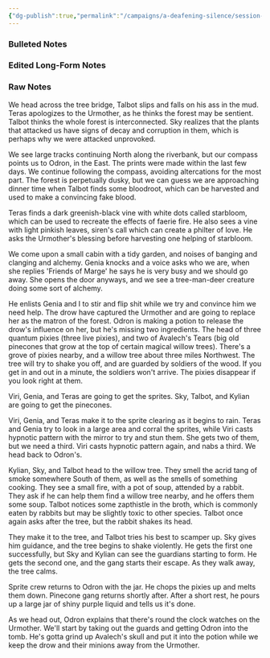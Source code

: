 ```yaml
---
{"dg-publish":true,"permalink":"/campaigns/a-deafening-silence/session-notes/session-53/"}
---
```


### Bulleted Notes

### Edited Long-Form Notes 

### Raw Notes
We head across the tree bridge, Talbot slips and falls on his ass in the mud. Teras apologizes to the Urmother, as he thinks the forest may be sentient. Talbot thinks the whole forest is interconnected. Sky realizes that the plants that attacked us have signs of decay and corruption in them, which is perhaps why we were attacked unprovoked.

We see large tracks continuing North along the riverbank, but our compass points us to Odron, in the East. The prints were made within the last few days. We continue following the compass, avoiding altercations for the most part. The forest is perpetually dusky, but we can guess we are approaching dinner time when Talbot finds some bloodroot, which can be harvested and used to make a convincing fake blood. 

Teras finds a dark greenish-black vine with white dots called starbloom, which can be used to recreate the effects of faerie fire. He also sees a vine with light pinkish leaves, siren's call which can create a philter of love. He asks the Urmother's blessing before harvesting one helping of starbloom.

We come upon a small cabin with a tidy garden, and noises of banging and clanging and alchemy. Genia knocks and a voice asks who we are, when she replies 'Friends of Marge' he says he is very busy and we should go away. She opens the door anyways, and we see a tree-man-deer creature doing some sort of alchemy.

He enlists Genia and I to stir and flip shit while we try and convince him we need help. The drow have captured the Urmother and are going to replace her as the matron of the forest. Odron is making a potion to release the drow's influence on her, but he's missing two ingredients. The head of three quantum pixies (three live pixies), and two of Avalech's Tears (big old pinecones that grow at the top of certain magical willow trees). There's a grove of pixies nearby, and a willow tree about three miles Northwest. The tree will try to shake you off, and are guarded by soldiers of the wood. If you get in and out in a minute, the soldiers won't arrive. The pixies disappear if you look right at them. 

Viri, Genia, and Teras are going to get the sprites. Sky, Talbot, and Kylian are going to get the pinecones. 

Viri, Genia, and Teras make it to the sprite clearing as it begins to rain. Teras and Genia try to look in a large area and corral the sprites, while Viri casts hypnotic pattern with the mirror to try and stun them. She gets two of them, but we need a third. Viri casts hypnotic pattern again, and nabs a third. We head back to Odron's.

Kylian, Sky, and Talbot head to the willow tree. They smell the acrid tang of smoke somewhere South of them, as well as the smells of something cooking. They see a small fire, with a pot of soup, attended by a rabbit. They ask if he can help them find a willow tree nearby, and he offers them some soup. Talbot notices some zapthistle in the broth, which is commonly eaten by rabbits but may be slightly toxic to other species. Talbot once again asks after the tree, but the rabbit shakes its head. 

They make it to the tree, and Talbot tries his best to scamper up. Sky gives him guidance, and the tree begins to shake violently. He gets the first one successfully, but Sky and Kylian can see the guardians starting to form. He gets the second one, and the gang starts their escape. As they walk away, the tree calms. 

Sprite crew returns to Odron with the jar. He chops the pixies up and melts them down. Pinecone gang returns shortly after. After a short rest, he pours up a large jar of shiny purple liquid and tells us it's done. 

As we head out, Odron explains that there's round the clock watches on the Urmother. We'll start by taking out the guards and getting Odron into the tomb. He's gotta grind up Avalech's skull and put it into the potion while we keep the drow and their minions away from the Urmother. 